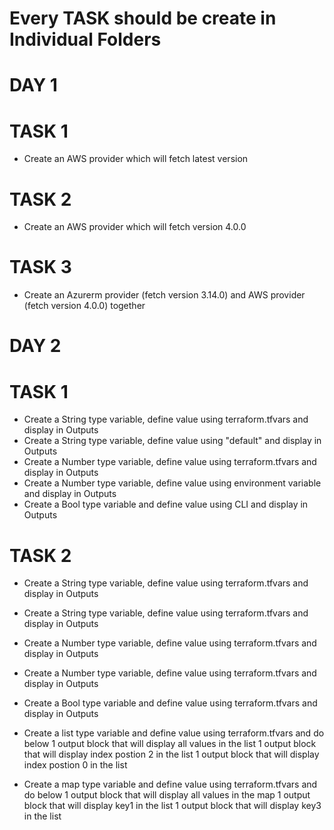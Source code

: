 # Every TASK should be create in Individual Folders

# DAY 1

# TASK 1
* Create an AWS provider which will fetch latest version

# TASK 2
* Create an AWS provider which will fetch version 4.0.0

# TASK 3
* Create an Azurerm provider (fetch version 3.14.0) and AWS provider (fetch version 4.0.0) together

# DAY 2

# TASK 1
* Create a String type variable, define value using terraform.tfvars and display in Outputs
* Create a String type variable, define value using "default" and display in Outputs
* Create a Number type variable, define value using terraform.tfvars and display in Outputs
* Create a Number type variable, define value using environment variable and display in Outputs
* Create a Bool type variable and define value using CLI and display in Outputs

# TASK 2
* Create a String type variable, define value using terraform.tfvars and display in Outputs
* Create a String type variable, define value using terraform.tfvars and display in Outputs
* Create a Number type variable, define value using terraform.tfvars and display in Outputs
* Create a Number type variable, define value using terraform.tfvars and display in Outputs
* Create a Bool type variable and define value using terraform.tfvars and display in Outputs
* Create a list type variable and define value using terraform.tfvars and do below
     1 output block that will display all values in the list
     1 output block that will display  index postion 2 in the list
     1 output block that will display  index postion 0 in the list

* Create a map type variable and define value using terraform.tfvars and do below
     1 output block that will display all values in the map
     1 output block that will display key1 in the list
     1 output block that will display key3 in the list